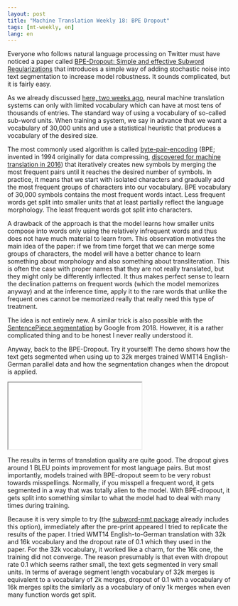 ```yaml
---
layout: post
title: "Machine Translation Weekly 18: BPE Dropout"
tags: [mt-weekly, en]
lang: en
---
```


Everyone who follows natural language processing on Twitter must have noticed a
paper called [BPE-Dropout: Simple and effective Subword
Regularizations](https://arxiv.org/pdf/1910.13267.pdf) that introduces a simple
way of adding stochastic noise into text segmentation to increase model
robustness. It sounds complicated, but it is fairly easy.

As we already discussed [here, two weeks
ago](/post/2019/10/23/MT-Weekly-Character-Word-Level-MT), neural machine
translation systems can only with limited vocabulary which can have at most
tens of thousands of entries. The standard way of using a vocabulary of
so-called sub-word units.  When training a system, we say in advance that we
want a vocabulary of 30,000 units and use a statistical heuristic that produces
a vocabulary of the desired size.

The most commonly used algorithm is called
[byte-pair-encoding](https://en.wikipedia.org/wiki/Byte_pair_encoding) (BPE;
invented in 1994 originally for data compressing, [discovered for machine
translation in 2016](https://www.aclweb.org/anthology/P16-1162)) that
iteratively creates new symbols by merging the most frequent pairs until it
reaches the desired number of symbols. In practice, it means that we start with
isolated characters and gradually add the most frequent groups of characters
into our vocabulary. BPE vocabulary of 30,000 symbols contains the most
frequent words intact. Less frequent words get split into smaller units that at
least partially reflect the language morphology. The least frequent words got
split into characters.

A drawback of the approach is that the model learns how smaller units compose
into words only using the relatively infrequent words and thus does not have
much material to learn from. This observation motivates the main idea of the
paper: if we from time forget that we can merge some groups of characters, the
model will have a better chance to learn something about morphology and also
something about transliteration. This is often the case with proper names that
they are not really translated, but they might only be differently inflected.
It thus makes perfect sense to learn the declination patterns on frequent words
(which the model memorizes anyway) and at the inference time, apply it to the
rare words that unlike the frequent ones cannot be memorized really that really
need this type of treatment.

The idea is not entirely new. A similar trick is also possible with the
[SentencePiece segmentation](https://www.aclweb.org/anthology/D18-2012/) by
Google from 2018. However, it is a rather complicated thing and to be honest I
never really understood it.

Anyway, back to the BPE-Dropout. Try it yourself! The demo shows how the text
gets segmented when using up to 32k merges trained WMT14 English-German
parallel data and how the segmentation changes when the dropout is applied.

<iframe src="/assets/bpe_js/index.html">The demo is in an iframe.</iframe>

The results in terms of translation quality are quite good. The dropout gives
around 1 BLEU points improvement for most language pairs. But most importantly,
models trained with BPE-dropout seem to be very robust towards misspellings.
Normally, if you misspell a frequent word, it gets segmented in a way that was
totally alien to the model. With BPE-dropout, it gets split into something
similar to what the model had to deal with many times during training.

Because it is very simple to try (the [subword-nmt
package](https://github.com/rsennrich/subword-nmt) already includes this
option), immediately after the pre-print appeared I tried to replicate the
results of the paper. I tried WMT14 English-to-German translation with 32k and
16k vocabulary and the dropout rate of 0.1 which they used in the paper. For
the 32k vocabulary, it worked like a charm, for the 16k one, the training did
not converge. The reason presumably is that even with dropout rate 0.1 which
seems rather small, the text gets segmented in very small units. In terms of
average segment length vocabulary of 32k merges is equivalent to a vocabulary
of 2k merges, dropout of 0.1 with a vocabulary of 16k merges splits the
similarly as a vocabulary of only 1k merges when even many function words get
split.
